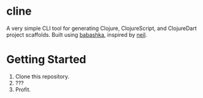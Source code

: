 # cline

A very simple CLI tool for generating Clojure, ClojureScript, and ClojureDart project scaffolds. Built using [babashka](https://github.com/babashka/babashka), inspired by [neil](https://github.com/babashka/neil).

# Getting Started

1. Clone this repository. 
2. ???
3. Profit.